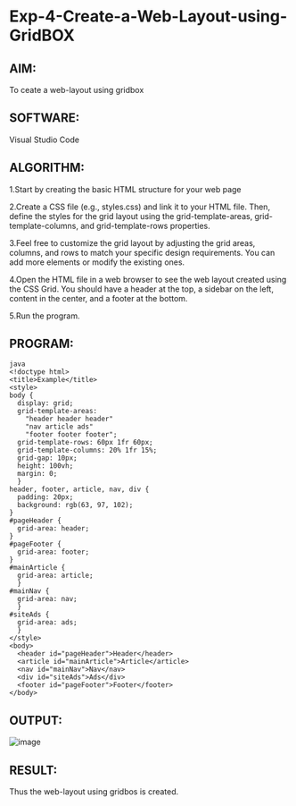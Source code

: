 # Exp-4-Create-a-Web-Layout-using-GridBOX
## AIM:
To ceate a web-layout using gridbox

## SOFTWARE:
Visual Studio Code

## ALGORITHM:
1.Start by creating the basic HTML structure for your web page

2.Create a CSS file (e.g., styles.css) and link it to your HTML file. Then, define the styles for the grid layout using the grid-template-areas, grid-template-columns, and grid-template-rows properties.

3.Feel free to customize the grid layout by adjusting the grid areas, columns, and rows to match your specific design requirements. You can add more elements or modify the existing ones.

4.Open the HTML file in a web browser to see the web layout created using the CSS Grid. You should have a header at the top, a sidebar on the left, content in the center, and a footer at the bottom.

5.Run the program.

## PROGRAM:
```
java
<!doctype html>
<title>Example</title>
<style>
body { 
  display: grid;
  grid-template-areas: 
    "header header header"
    "nav article ads"
    "footer footer footer";
  grid-template-rows: 60px 1fr 60px;
  grid-template-columns: 20% 1fr 15%;
  grid-gap: 10px;
  height: 100vh;
  margin: 0;
  }
header, footer, article, nav, div {
  padding: 20px;
  background: rgb(63, 97, 102);
}
#pageHeader {
  grid-area: header;
}
#pageFooter {
  grid-area: footer;
}
#mainArticle { 
  grid-area: article;      
  }
#mainNav { 
  grid-area: nav; 
  }
#siteAds { 
  grid-area: ads; 
  }
</style>
<body>
  <header id="pageHeader">Header</header>
  <article id="mainArticle">Article</article>
  <nav id="mainNav">Nav</nav>
  <div id="siteAds">Ads</div>
  <footer id="pageFooter">Footer</footer>
</body>
```
## OUTPUT:
![image](https://github.com/sangeethak15-AI/Exp-4-Create-a-Web-Layout-using-GridBOX/assets/93992063/31b15027-cacb-4e54-a63c-4739a3d3f9e0)

## RESULT:
Thus the web-layout using gridbos is created.
